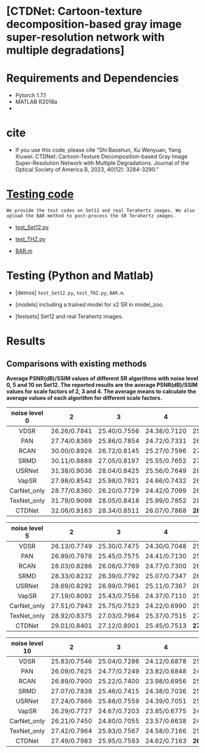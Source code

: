 # [CTDNet: Cartoon-texture decomposition-based gray image super-resolution network with multiple degradations]


# Requirements and Dependencies
- Pytorch 1.7.1
- MATLAB R2018a
- 
# cite
- If you use this code, please cite “Shi Baoshun, Xu Wenyuan, Yang Xiuwei. CTDNet: Cartoon-Texture Decomposition-based Gray Image Super-Resolution Network with Multiple Degradations. Journal of the Optical Society of America B, 2023, 40(12): 3284-3290.”
# [Testing code](https://github.com/shibaoshun/CTDNet) 

`We provide the test codes on Set12 and real Terahertz images. We also upload the BAR method to post-process the SR Terahertz images.`

- [test_Set12.py](https://github.com/shibaoshun/CTDNet/test_Set12.py)
  
- [test_THZ.py](https://github.com/shibaoshun/CTDNet/test_THZ.py)

- [BAR.m](https://github.com/shibaoshun/CTDNet/BAR/BAR.m)


# Testing (Python and Matlab)

- [demos]  `test_Set12.py`, `test_THZ.py`, `BAR.m`.

- [models]  including a trained model for x2 SR in model_zoo.

- [testsets]  Set12 and real Terahertz images.
   

# Results

## Comparisons with existing methods

**Average PSNR(dB)/SSIM values of different SR algorithms with noise level 0, 5 and 10 on Set12. The reported results are the average PSNR(dB)/SSIM values for scale factors of 2, 3 and 4. The average means to calculate the average values of each algorithm for different scale factors.**

| noise level 0 | 2 | 3  | 4 | Average |  
|:-------:|:-------:|:-------:|:-------:|:-------:|
| VDSR  |  26.26/0.7841  |   25.40/0.7556   | 24.38/0.7120  |   25.35/0.7506   |
| PAN  |  27.74/0.8369  |   25.86/0.7854   | 24.72/0.7331  | 26.11/0.7851 |   
| RCAN  |  30.00/0.8926  |   26.72/0.8145   | 25.27/0.7596  | 27.33/0.8222 |  
| SRMD  |  30.11/0.8888  |   27.05/0.8197   | 25.55/0.7652  |   27.57/0.8246   | 
| USRNet  |  31.38/0.9036  |   28.04/0.8425   | 25.56/0.7649  | 28.33/0.8370 |
| VapSR  |  27.98/0.8542  |   25.98/0.7921   | 24.66/0.7432  | 26.21/0.7965 |
| CarNet_only  |  28.77/0.8360  |   26.20/0.7729   | 24.42/0.7099  | 26.46/0.7729 |   
| TexNet_only  |  31.79/0.9098  |   28.05/0.8418   | 25.99/0.7852  | 28.61/0.8456 |   
| CTDNet  |  32.06/0.9163  |   28.34/0.8511   | 26.07/0.7868  | **28.82**/**0.8514** | 

| noise level 5 | 2 | 3  | 4 | Average |  
|:-------:|:-------:|:-------:|:-------:|:-------:|
| VDSR  |  26.13/0.7749  |   25.30/0.7475   | 24.30/0.7048  |   25.24/0.7424  |
| PAN  |  26.99/0.7978  |   25.45/0.7575   | 24.41/0.7130  | 25.62/0.7561 |   
| RCAN  |  28.03/0.8286  |   26.06/0.7769   | 24.77/0.7300  | 26.29/0.7785 |  
| SRMD  |  28.33/0.8232  |   26.39/0.7792   | 25.07/0.7347  |  26.60/0.7790 | 
| USRNet  |  28.69/0.8292  |   26.99/0.7961   | 25.11/0.7367  | 26.93/0.7873 |
| VapSR  |  27.19/0.8092  |   25.43/0.7556   | 24.37/0.7110  | 25.66/0.7586 |
| CarNet_only  |  27.51/0.7943  |   25.75/0.7523   | 24.22/0.6990  | 25.83/0.7485 |   
| TexNet_only  |  28.92/0.8375  |   27.03/0.7964   | 25.37/0.7515  | 27.11/0.7951 |   
| CTDNet  |  29.01/0.8401  |   27.12/0.8001   | 25.45/0.7513  | **27.19**/**0.7972** | 

| noise level 10 | 2 | 3  | 4 | Average |  
|:-------:|:-------:|:-------:|:-------:|:-------:|
| VDSR  |  25.83/0.7546  |   25.04/0.7286   | 24.12/0.6878  |   25.00/0.7237  |
| PAN  |  26.09/0.7625  |   24.77/0.7249   | 23.82/0.6848  | 24.89/0.7241 |   
| RCAN  |  26.89/0.7900  |   25.22/0.7400   | 23.98/0.6956  | 25.33/0.7419 |  
| SRMD  |  27.07/0.7838  |   25.46/0.7415   | 24.38/0.7036  |  25.64/0.7430 | 
| USRNet  |  27.24/0.7866  |   25.88/0.7559   | 24.39/0.7051  | 25.84/0.7492 |
| VapSR  |  26.29/0.7727  |   24.67/0.7203   | 23.85/0.6775  | 24.94/0.7235 |
| CarNet_only  |  26.21/0.7450  |   24.80/0.7055   | 23.57/0.6638  | 24.86/0.7048 |   
| TexNet_only  |  27.42/0.7964  |   25.93/0.7567   | 24.58/0.7166  | 25.98/0.7566 |   
| CTDNet  |  27.49/0.7983  |   25.95/0.7593   | 24.62/0.7163  | **26.02**/**0.7580** | 





